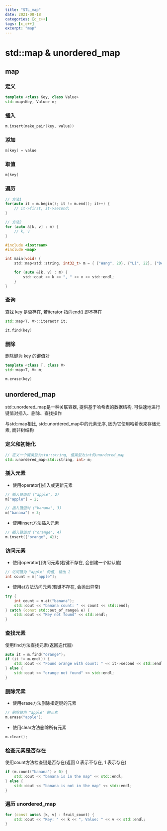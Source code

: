 ```yaml
---
title: "STL_map"
date: 2021-08-18
categories: [c_c++]
tags: [c_c++]
excerpt: "map"
---
```


# std::map & unordered_map

## map

### 定义

```c++
template <class Key, class Value>
std::map<Key, Value> m;
```

### 插入

```c++
m.insert(make_pair(key, value))
```

### 添加

```c++
m[key] = value
```

### 取值

```c++
m[key]
```

### 遍历

```c++
// 方法1
for(auto it = m.begin(); it != m.end(); it++) {
    // it->first, it->second;
}

// 方法2
for (auto &[k, v] : m) {
    // k, v
}
```

```c
#include <iostream>
#include <map>

int main(void) {
    std::map<std::string, int32_t> m = { {"Wang", 20}, {"Li", 22}, {"Deng", 19} };

    for (auto &[k, v] : m) {
        std::cout << k << ", " << v << std::endl;
    }
}
```

### 查询

查找 key 是否存在, 若iterator 指向end() 即不存在

```c++
std::map<T, V>::iteraotr it;

it.find(key)
```

### 删除

删除键为 key 的键值对

```c++
template <class T, class V>
std::map<T, V> m;

m.erase(key)
```

## unordered_map

std::unordered_map是一种关联容器, 提供基于哈希表的数据结构, 可快速地进行键值对插入、删除、查找操作

与std::map相比, std::unordered_map中的元素无序, 因为它使用哈希表来存储元素, 而非树结构

### 定义和初始化

```c++
// 定义一个键类型为std::string, 值类型为int的unordered_map
std::unordered_map<std::string, int> m; 
```

### 插入元素

- 使用operator[]插入或更新元素

```c++
// 插入键值对 ("apple", 2)
m["apple"] = 2;

// 插入键值对 ("banana", 3)
m["banana"] = 3;
```

- 使用insert方法插入元素

```c++
// 插入键值对 ("orange", 4)
m.insert({"orange", 4}); 
```

### 访问元素

- 使用operator[]访问元素(若键不存在, 会创建一个默认值)

```c++
// 访问键为 "apple" 的值, 输出 2
int count = m["apple"]; 
```

- 使用at方法访问元素(若键不存在, 会抛出异常)

```c++
try {
    int count = m.at("banana");
    std::cout << "banana count: " << count << std::endl;
} catch (const std::out_of_range& e) {
    std::cout << "Key not found" << std::endl;
}
```

### 查找元素

使用find方法查找元素(返回迭代器)

```c++
auto it = m.find("orange");
if (it != m.end()) {
    std::cout << "Found orange with count: " << it->second << std::endl;
} else {
    std::cout << "orange not found" << std::endl;
}
```

### 删除元素

- 使用erase方法删除指定键的元素

```c++
// 删除键为 "apple" 的元素
m.erase("apple"); 
```

- 使用clear方法删除所有元素

```c++
m.clear();
```

### 检查元素是否存在

使用count方法检查键是否存在(返回 0 表示不存在, 1 表示存在)

```c++
if (m.count("banana") > 0) {
    std::cout << "banana is in the map" << std::endl;
} else {
    std::cout << "banana is not in the map" << std::endl;
}
```

### 遍历 unordered_map

```c++
for (const auto& [k, v] : fruit_count) {
    std::cout << "Key: " << k << ", Value: " << v << std::endl;
}
```